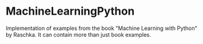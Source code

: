 # MachineLearningPython
Implementation of examples from the book "Machine Learning with Python" by Raschka. It can contain more than just book examples.
